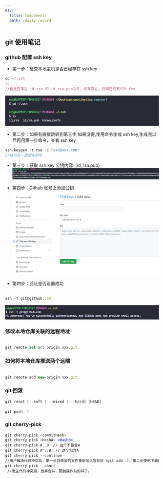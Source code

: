 ```yaml
---
nav:
  title: Components
  path: /daily-record
---
```


## git 使用笔记

<!-- ### 如何添加 git 忽略文件 .gitignore 文件 -->

### github 配置 ssh key

- 第一步：检查本地主机是否已经存在 ssh key <br>

```jsx | pure
cd ~/.ssh
ls
//看是否存在 id_rsa 和 id_rsa.pub文件，如果存在，说明已经有SSH Key
```

![](./Snipaste_2022-10-09_15-48-34.png)<br>

- 第二步：如果有直接跳转到第三步;如果没得,使用命令生成 ssh key,生成完以后再用第一步命令，查看 ssh key <br>

```jsx | pure
ssh-keygen -t rsa -C "xxx@xxx.com"
//执行后一直回车即可
```

- 第三步：获取 ssh key 公钥内容（id_rsa.pub）<br> ![](./Snipaste_2022-10-09_15-57-14.png)

- 第四步：Github 账号上添加公钥<br> ![](./Snipaste_2022-10-09_16-14-46.png)

- 第四步：验证是否设置成功<br>

```jsx | pure

ssh -T git@github.com

```

![](./Snipaste_2022-10-09_16-26-17.png)

### 修改本地仓库关联的远程地址

```jsx | pure

git remote set-url origin xxx.git

```

### 如何将本地仓库推送两个远端

```jsx | pure

git remote add new-origin xxx.git

```

### git 回滚

```jsx | pure
git reset [--soft | --mixed | --hard] [HEAD]

git push -f
```

### git cherry-pick

```jsx | pure
git cherry-pick <commitHash>
git cherry-pick <HashA> <HashB>
git cherry-pick A..B  // 这个不包含A
git cherry-pick A^..B  // 这个包含A
git cherry-pick --continue
//用户解决代码冲突后，第一步将修改的文件重新加入暂存区（git add .），第二步使用下面的命令，让 Cherry pick 过程继续执行。
git cherry-pick --abort
 //发生代码冲突后，放弃合并，回到操作前的样子。
```
